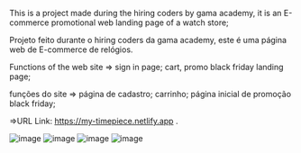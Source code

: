This is a project made during the hiring coders by gama academy, it is an E-commerce promotional web landing page of a watch store;

Projeto feito durante o hiring coders da gama academy, este é uma página web de E-commerce de relógios.

Functions of the web site => sign in page; cart, promo black friday landing page;

funções do site => página de cadastro; carrinho; página inicial de promoção black friday;

=>URL Link: https://my-timepiece.netlify.app .


![image](https://user-images.githubusercontent.com/64990900/126885434-9ec461ff-1b1b-402b-92f4-3ed530df6940.png)
![image](https://user-images.githubusercontent.com/64990900/126885439-ce614fd6-3074-4ba2-a740-9f4fd3c3a60f.png)
![image](https://user-images.githubusercontent.com/64990900/126885450-1ed4c4b4-7c12-42c8-bd3e-855da32531cc.png)
![image](https://user-images.githubusercontent.com/64990900/126885454-1bba18c2-50b1-4e82-bf9d-1445979e8407.png)

